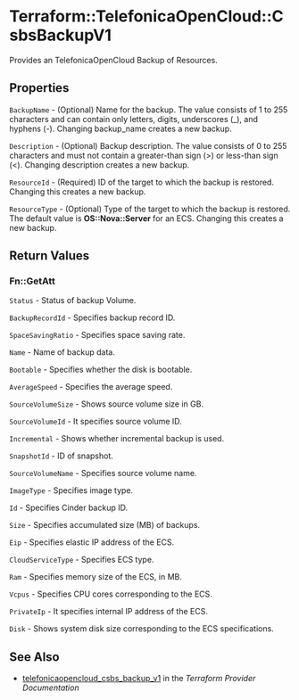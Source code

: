 # Terraform::TelefonicaOpenCloud::CsbsBackupV1

Provides an TelefonicaOpenCloud Backup of Resources.

## Properties

`BackupName` - (Optional) Name for the backup. The value consists of 1 to 255 characters and can contain only letters, digits, underscores (_), and hyphens (-). Changing backup_name creates a new backup.

`Description` - (Optional) Backup description. The value consists of 0 to 255 characters and must not contain a greater-than sign (>) or less-than sign (<). Changing description creates a new backup.

`ResourceId` - (Required) ID of the target to which the backup is restored. Changing this creates a new backup.

`ResourceType` - (Optional) Type of the target to which the backup is restored. The default value is **OS::Nova::Server** for an ECS. Changing this creates a new backup.


## Return Values

### Fn::GetAtt

`Status` -  Status of backup Volume.

`BackupRecordId` - Specifies backup record ID.

`SpaceSavingRatio` -  Specifies space saving rate.

`Name` - Name of backup data.

`Bootable` -  Specifies whether the disk is bootable.

`AverageSpeed` -  Specifies the average speed.

`SourceVolumeSize` -  Shows source volume size in GB.

`SourceVolumeId` -  It specifies source volume ID.

`Incremental` -  Shows whether incremental backup is used.

`SnapshotId` -  ID of snapshot.

`SourceVolumeName` -  Specifies source volume name.

`ImageType` - Specifies image type.

`Id` -  Specifies Cinder backup ID.

`Size` -  Specifies accumulated size (MB) of backups.

`Eip` - Specifies elastic IP address of the ECS.

`CloudServiceType` - Specifies ECS type.

`Ram` - Specifies memory size of the ECS, in MB.

`Vcpus` - Specifies CPU cores corresponding to the ECS.

`PrivateIp` - It specifies internal IP address of the ECS.

`Disk` - Shows system disk size corresponding to the ECS specifications.

## See Also

* [telefonicaopencloud_csbs_backup_v1](https://www.terraform.io/docs/providers/telefonicaopencloud/r/csbs_backup_v1.html) in the _Terraform Provider Documentation_